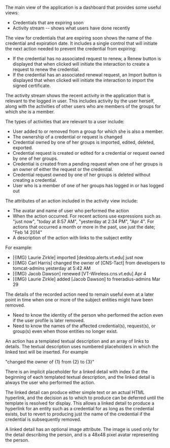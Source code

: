 The main view of the application is a dashboard that provides some useful
views:

* Credentials that are expiring soon
* Activity stream -- shows what users have done recently


The view for credentials that are expiring soon shows the name of the 
credential and expiration date.  It includes a single control that will
initiate the next action needed to prevent the credential from expiring:

*  If the credential has no associated request to renew, a Renew button is 
   displayed that when clicked will initiate the interaction to create a 
   request to renew the credential.  
*  If the credential has an associated renewal request, an Import button is 
   displayed that when clicked will initiate the interaction to import the 
   signed certificate.
   
The activity stream shows the recent activity in the application that is
relevant to the logged in user.  This includes activity by the user herself,
along with the activities of other users who are members of the groups for 
which she is a member.

The types of activities that are relevant to a user include:

*  User added to or removed from a group for which she is also a member.
*  The ownership of a credential or request is changed
*  Credential owned by one of her groups is imported, edited, deleted, 
   exported.
*  Credential request is created or edited for a credential or request owned 
   by one of her groups.
*  Credential is created from a pending request when one of her groups is
   an owner of either the request or the credential.
*  Credential request owned by one of her groups is deleted without creating
   a credential.
*  User who is a member of one of her groups has logged in or has logged out


The attributes of an action included in the activity view include:

*  The avatar and name of user who performed the action
*  When the action occurred.  For recent actions use expressions such as 
   "just now", "today at 8:57 AM", "yesterday at 2:34 PM", "Apr 4".
   For actions that occurred a month or more in the past, use just the date;
   "Feb 14 2014"
*  A description of the action with links to the subject entity

For example:

*  [{IMG} Laurie Zirkle] imported [desktop.alerts.vt.edu]
   just now
*  [{IMG} Carl Harris] changed the owner of [CNS-Tact] from developers 
   to tomcat-admins
   yesterday at 5:42 AM
*  [{IMG} Jacob Dawson] renewed [VT-Wireless.cns.vt.edu]
   Apr 4
*  [{IMG} Laurie Zirkle] added [Jacob Dawson] to freeradius-admins
   Mar 29   
   

The details of the recorded action need to remain useful even at a later 
point in time when one or more of the subject entities might have been
removed.

*  Need to know the identity of the person who performed the action even
   if the user profile is later removed.
*  Need to know the names of the affected credential(s), request(s), or 
   group(s) even when those entities no longer exist.
   

An action has a templated textual description and an array of links to
details.  The textual description uses numbered placeholders in which the
linked text will be inserted.  For example

   "changed the owner of {1} from {2} to {3}"
   
There is an implicit placeholder for a linked detail with index 0 at the 
beginning of each templated textual description, and the linked detail is 
always the user who performed the action.

The linked detail can produce either simple text or an actual HTML hyperlink,
and the decision as to which to produce can be deferred until the template is
resolved for display.  This allows a linked detail to produce a hyperlink for 
an entity such as a credential for as long as the credential exists, but to 
revert to producing just the name of the credential if the credential is 
subsequently removed.

A linked detail has an optional image attribute.  The image is used only for
the detail describing the person, and is a 48x48 pixel avatar representing the
person.






   
   
    


